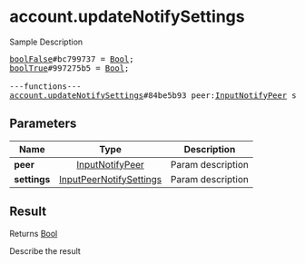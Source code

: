 # account.updateNotifySettings

Sample Description

<pre>
<a href="../constructor/boolFalse">boolFalse</a>#bc799737 = <a href="../type/Bool.md">Bool</a>;
<a href="../constructor/boolTrue">boolTrue</a>#997275b5 = <a href="../type/Bool.md">Bool</a>;

---functions---
<a href="../method/account.updateNotifySettings.md">account.updateNotifySettings</a>#84be5b93 peer:<a href="../type/InputNotifyPeer.md">InputNotifyPeer</a> settings:<a href="../type/InputPeerNotifySettings.md">InputPeerNotifySettings</a> = <a href="../type/Bool.md">Bool</a>;
</pre>

## Parameters

| Name | Type | Description |
|------|:----:|-------------|
| **peer** | <a href="../type/InputNotifyPeer.md">InputNotifyPeer</a> | Param description |
| **settings** | <a href="../type/InputPeerNotifySettings.md">InputPeerNotifySettings</a> | Param description |

## Result

Returns <a href="../type/Bool.md">Bool</a>

Describe the result

